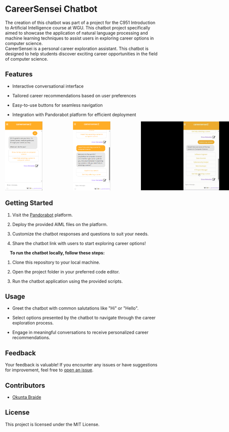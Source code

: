 CareerSensei Chatbot
====================

The creation of this chatbot was part of a project for the C951 Introduction to Artificial Intelligence course at WGU. This chatbot project specifically aimed to showcase the application of natural language processing and machine learning techniques to assist users in exploring career options in computer science.<br>
CareerSensei is a personal career exploration assistant. This chatbot is designed to help students discover exciting career opportunities in the field of computer science.

Features
--------

*   Interactive conversational interface
    
*   Tailored career recommendations based on user preferences
    
*   Easy-to-use buttons for seamless navigation
    
*   Integration with Pandorabot platform for efficient deployment

<div style="display: flex; gap: 100px;">
    <img src="Screenshots/screenshot1.PNG" alt="Screenshot 1" width="125" height="225">
    <img src="Screenshots/screenshot2.PNG" alt="Screenshot 1" width="125" height="225">
    <img src="Screenshots/screenshotgif1.gif" alt="Screenshot 1" width="400" height="225">
</div>
    
  

Getting Started
---------------

1.  Visit the [Pandorabot](https://www.pandorabots.com/) platform.
    
2.  Deploy the provided AIML files on the platform.
    
3.  Customize the chatbot responses and questions to suit your needs.
    
4.  Share the chatbot link with users to start exploring career options!

   &nbsp;&nbsp;&nbsp;&nbsp;**To run the chatbot locally, follow these steps:**

1. Clone this repository to your local machine.

2. Open the project folder in your preferred code editor.

3. Run the chatbot application using the provided scripts.
    

Usage
-----

*   Greet the chatbot with common salutations like "Hi" or "Hello".
    
*   Select options presented by the chatbot to navigate through the career exploration process.
    
*   Engage in meaningful conversations to receive personalized career recommendations.
    

Feedback
--------

Your feedback is valuable! If you encounter any issues or have suggestions for improvement, feel free to [open an issue](https://github.com/yourusername/CareerSensei/issues).

Contributors
------------

*   [Okunta Braide](https://github.com/maaxxxx22)
    

    

License
-------

This project is licensed under the MIT License.
